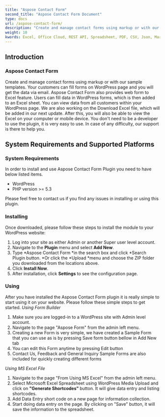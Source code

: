 ```yaml
---
title: "Aspose Contact Form"
second_title: "Aspose Contact Form Document"
type: docs
url: /aspose-contact-form/
description: "Create and manage contact forms using markup or with our sample templates. Your customers can fill forms on WordPress page and you will get the data via email. Aspose Contact Form also provides web form to Excel feature. Users can fill data in WordPress forms, which is then added to an Excel sheet. You can view data from all customers within your WordPress page."
weight: 10
kwords: Excel, Office Cloud, REST API, Spreadsheet, PDF, CSV, Json, Markdwon, Aspose Contact Form
---
```


## **Introduction**
### **Aspose Contact Form**
Create and manage contact forms using markup or with our sample templates. Your customers can fill forms on WordPress page and you will get the data via email. Aspose Contact Form also provides web form to Excel feature. Users can fill data in WordPress forms, which is then added to an Excel sheet. You can view data from all customers within your WordPress page. We are also working on the Download Excel file, which will be added in our next update. After this, you will also be able to view the Excel on your computer or mobile device. You don't need to be a developer to use the plugin, it is very easy to use. In case of any difficulty, our support is there to help you.
## **System Requirements and Supported Platforms**
### **System Requirements**
In order to install and use Aspose Contact Form Plugin you need to have below listed items.

- WordPress
- PHP version >= 5.3

Please feel free to contact us if you find any issues in installing or using this plugin.
### **Installing**
Once downloaded, please follow these steps to install the module to your WordPress website:

1. Log into your site as either Admin or another Super user level account.
1. Navigate to the **Plugin** menu and select **Add New**.
1. Type \*Aspose Contact Form \*in the search box and click \*Search Plugin button. \*Or click the \*Upload \*menu and choose the ZIP folder you downloaded from the locations above.
1. Click **Install Now**.
1. After installation, click **Settings** to see the configuration page.
### **Using**
After you have installed the Aspose Contact Form plugin it is really simple to start using it on your website. Please follow these simple steps to get started.
*Using Form Builder*
1. Make sure you are logged-in to a WordPress site with Admin level account.
1. Navigate to the page  "Aspose Form" from the admin left menu.
1. Creating a new Form is very simple, we have created a Sample Form that you can use as is by pressing Save form button bellow in Add New tab
1. You can edit this Form anytime by pressing Edit button
1. Contact Us, Feedback and General Inquiry Sample Forms are also included for quickly creating different forms

*Using MS Excel File*
1. Navigate to the page  "From Using MS Excel" from the admin left menu.
1. Select Microsoft Excel Spreadsheet using WordPress Media Upload and click on <strong> "Generate Shortcodes" </strong> button. It will give data entry and listing shortcodes.
1. Add Data Entry short code on a new page for information collection.
1. Start doing data entry on the page. By clicking on "Save" button, it will save the information to the spreadsheet.
